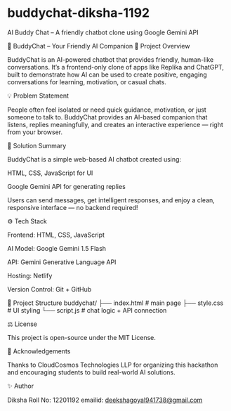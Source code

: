 # buddychat-diksha-1192
AI Buddy Chat – A friendly chatbot clone using Google Gemini API

🤖 BuddyChat – Your Friendly AI Companion
📖 Project Overview

BuddyChat is an AI-powered chatbot that provides friendly, human-like conversations.
It’s a frontend-only clone of apps like Replika and ChatGPT, built to demonstrate how AI can be used to create positive, engaging conversations for learning, motivation, or casual chats.

💡 Problem Statement

People often feel isolated or need quick guidance, motivation, or just someone to talk to.
BuddyChat provides an AI-based companion that listens, replies meaningfully, and creates an interactive experience — right from your browser.

💬 Solution Summary

BuddyChat is a simple web-based AI chatbot created using:

HTML, CSS, JavaScript for UI

Google Gemini API for generating replies

Users can send messages, get intelligent responses, and enjoy a clean, responsive interface — no backend required!

⚙️ Tech Stack

Frontend: HTML, CSS, JavaScript

AI Model: Google Gemini 1.5 Flash

API: Gemini Generative Language API

Hosting: Netlify

Version Control: Git + GitHub

🧩 Project Structure
buddychat/
├── index.html       # main page
├── style.css        # UI styling
└── script.js        # chat logic + API connection

⚖️ License

This project is open-source under the MIT License.

🙌 Acknowledgements

Thanks to CloudCosmos Technologies LLP for organizing this hackathon and encouraging students to build real-world AI solutions.

✨ Author

Diksha
Roll No: 12201192
emailid: deekshagoyal941738@gmail.com
